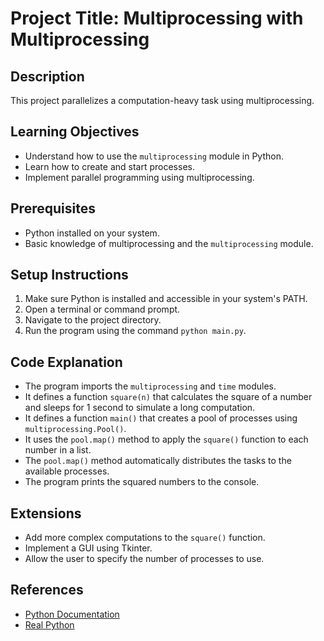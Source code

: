 # Project Title: Multiprocessing with Multiprocessing

## Description
This project parallelizes a computation-heavy task using multiprocessing.

## Learning Objectives
- Understand how to use the `multiprocessing` module in Python.
- Learn how to create and start processes.
- Implement parallel programming using multiprocessing.

## Prerequisites
- Python installed on your system.
- Basic knowledge of multiprocessing and the `multiprocessing` module.

## Setup Instructions
1.  Make sure Python is installed and accessible in your system's PATH.
2.  Open a terminal or command prompt.
3.  Navigate to the project directory.
4.  Run the program using the command `python main.py`.

## Code Explanation
- The program imports the `multiprocessing` and `time` modules.
- It defines a function `square(n)` that calculates the square of a number and sleeps for 1 second to simulate a long computation.
- It defines a function `main()` that creates a pool of processes using `multiprocessing.Pool()`.
- It uses the `pool.map()` method to apply the `square()` function to each number in a list.
- The `pool.map()` method automatically distributes the tasks to the available processes.
- The program prints the squared numbers to the console.

## Extensions
- Add more complex computations to the `square()` function.
- Implement a GUI using Tkinter.
- Allow the user to specify the number of processes to use.

## References
- [Python Documentation](https://docs.python.org/3/)
- [Real Python](https://realpython.com/)
